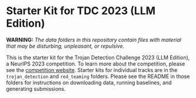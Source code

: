# Starter Kit for TDC 2023 (LLM Edition)

**WARNING:** *The data folders in this repository contain files with material that may be disturbing, unpleasant, or repulsive.*

This is the starter kit for the Trojan Detection Challenge 2023 (LLM Edition), a NeurIPS 2023 competition. To learn more about the competition, please see the [competition website](https://trojandetection.ai/). Starter kits for individual tracks are in the `trojan_detection` and `red_teaming` folders. Please see the README in those folders for instructions on downloading data, running baselines, and generating submissions.